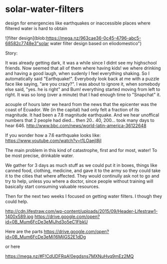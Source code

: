 # solar-water-filters
design for emergencies like earthquakes or inaccessible places where filtered water is hard to obtain


![filter design](blob:https://mega.nz/963cae36-0c45-4796-abc5-68582c7748e3"solar water filter design based on eliodomestico")



Story:

It was already getting dark, it was a while since I didnt see my highschool friends. Now seemed that all of them where having kids!
we where drinking and having a good laugh, when sudenly I feel everything shaking. So I automatically said "Earthquake!". 
Everybody look back at me with a puzzle face like saying, "are you crazy?".
I was about to ignore it, when somebody else said, "yes. he is right" and Bum! everything started moving from left to right.
It was so long (over a minute) that I had enough time to "Snapchat" it.

acouple of hours later we heard from the news that the epicenter was the coast of Ecuador. We (in the capital) had only felt a fraction of its magnitude. 
It had been a 7.8 magnitude earthquake. And we hear unoffical numbers that 2 people had died... then 20.. 40, 200... took many days to hear 646.
http://www.bbc.com/news/world-latin-america-36122648

If you wonder how a 7.6 earthquake looks like: https://www.youtube.com/watch?v=t1LOaejI8jI


The main problem in this kind of catastrophe, first and for most, water!
To be most precise, drinkable water.

We gather for 3 days as much stuff as we could put it in boxes, things like canned food, clothing, medicine, and gave it to the army so they could take it to the cities that where affected. They would continully ask not to go and try to help, unless you where a doctor, since people without training will basically start consuming valuable resources. 

Then for the next two weeks I focused on getting water filters. I though they could help.

http://cdn.lifestraw.com/wp-content/uploads/2015/09/Header-Lifestraw1-1400x589.jpg
https://drive.google.com/open?id=0B_Mum6FcDe3eMjJhd3o5eC1FbkU


Here are the parts
https://drive.google.com/open?id=0B_Mum6FcDe3eMi16MjlGS2E1dDg

or here

https://mega.nz/#F!CdUDFRqA!0egdsns7MXNuHvq9mEz2MQ
